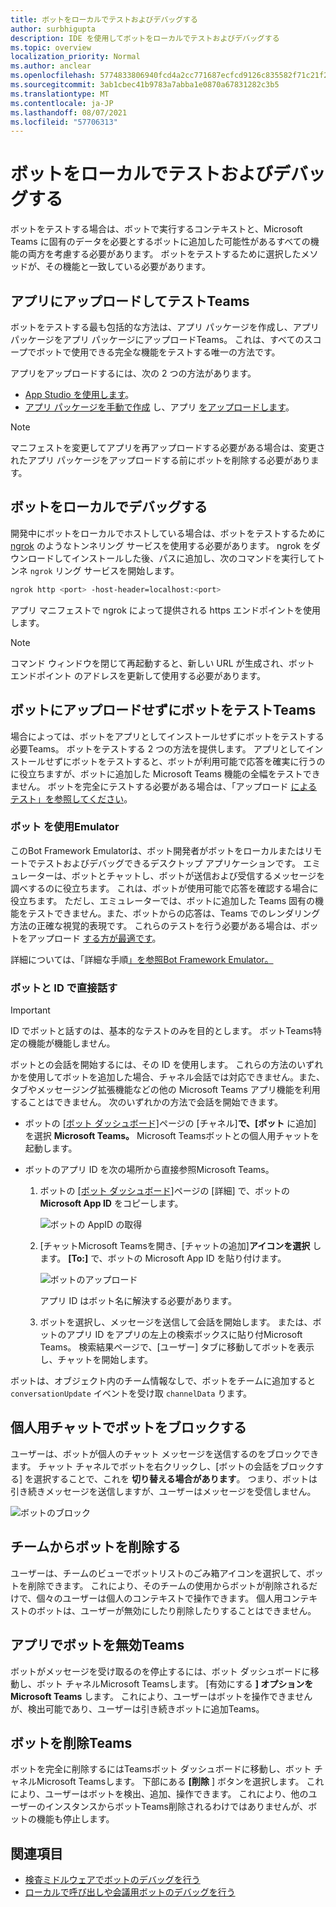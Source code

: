 ```yaml
---
title: ボットをローカルでテストおよびデバッグする
author: surbhigupta
description: IDE を使用してボットをローカルでテストおよびデバッグする
ms.topic: overview
localization_priority: Normal
ms.author: anclear
ms.openlocfilehash: 5774833806940fcd4a2cc771687ecfcd9126c835582f71c21f26b92314a1df40
ms.sourcegitcommit: 3ab1cbec41b9783a7abba1e0870a67831282c3b5
ms.translationtype: MT
ms.contentlocale: ja-JP
ms.lasthandoff: 08/07/2021
ms.locfileid: "57706313"
---
```

# <a name="test-and-debug-your-bot-locally"></a>ボットをローカルでテストおよびデバッグする

ボットをテストする場合は、ボットで実行するコンテキストと、Microsoft Teams に固有のデータを必要とするボットに追加した可能性があるすべての機能の両方を考慮する必要があります。 ボットをテストするために選択したメソッドが、その機能と一致している必要があります。

## <a name="test-by-uploading-to-teams"></a>アプリにアップロードしてテストTeams

ボットをテストする最も包括的な方法は、アプリ パッケージを作成し、アプリ パッケージをアプリ パッケージにアップロードTeams。 これは、すべてのスコープでボットで使用できる完全な機能をテストする唯一の方法です。

アプリをアップロードするには、次の 2 つの方法があります。
* [App Studio を使用します](~/concepts/build-and-test/app-studio-overview.md)。
* [アプリ パッケージを手動で作成](~/concepts/build-and-test/apps-package.md) し、アプリ [をアップロードします](~/concepts/deploy-and-publish/apps-upload.md)。

> [!NOTE]
> マニフェストを変更してアプリを再アップロードする必要がある場合は、変更された[](#delete-a-bot-from-teams)アプリ パッケージをアップロードする前にボットを削除する必要があります。

## <a name="debug-your-bot-locally"></a>ボットをローカルでデバッグする

開発中にボットをローカルでホストしている場合は、ボットをテストするために [ngrok](https://ngrok.com/) のようなトンネリング サービスを使用する必要があります。 ngrok をダウンロードしてインストールした後、パスに追加し、次のコマンドを実行してトンネ `ngrok` リング サービスを開始します。

```bash
ngrok http <port> -host-header=localhost:<port>
```

アプリ マニフェストで ngrok によって提供される https エンドポイントを使用します。 

> [!NOTE]
> コマンド ウィンドウを閉じて再起動すると、新しい URL が生成され、ボット エンドポイント のアドレスを更新して使用する必要があります。

## <a name="test-your-bot-without-uploading-to-teams"></a>ボットにアップロードせずにボットをテストTeams

場合によっては、ボットをアプリとしてインストールせずにボットをテストする必要Teams。 ボットをテストする 2 つの方法を提供します。 アプリとしてインストールせずにボットをテストすると、ボットが利用可能で応答を確実に行うのに役立ちますが、ボットに追加した Microsoft Teams 機能の全幅をテストできません。 ボットを完全にテストする必要がある場合は、「アップロード [によるテスト」を参照してください](#test-by-uploading-to-teams)。

### <a name="use-the-bot-emulator"></a>ボット を使用Emulator

このBot Framework Emulatorは、ボット開発者がボットをローカルまたはリモートでテストおよびデバッグできるデスクトップ アプリケーションです。 エミュレーターは、ボットとチャットし、ボットが送信および受信するメッセージを調べするのに役立ちます。 これは、ボットが使用可能で応答を確認する場合に役立ちます。 ただし、エミュレーターでは、ボットに追加した Teams 固有の機能をテストできません。また、ボットからの応答は、Teams でのレンダリング方法の正確な視覚的表現です。 これらのテストを行う必要がある場合は、ボットをアップロード [する方が最適です](#test-by-uploading-to-teams)。

詳細については、「詳細な手順[」を参照Bot Framework Emulator。](/azure/bot-service/bot-service-debug-emulator?view=azure-bot-service-4.0&preserve-view=true)

### <a name="talk-to-your-bot-directly-by-id"></a>ボットと ID で直接話す

> [!Important]
> ID でボットと話すのは、基本的なテストのみを目的とします。 ボットTeams特定の機能が機能しません。

ボットとの会話を開始するには、その ID を使用します。 これらの方法のいずれかを使用してボットを追加した場合、チャネル会話では対応できません。また、タブやメッセージング拡張機能などの他の Microsoft Teams アプリ機能を利用することはできません。 次のいずれかの方法で会話を開始できます。

* ボットの [[ボット ダッシュボード]](https://dev.botframework.com/bots)ページの [チャネル]**で、[ボット** に追加] を選択 **Microsoft Teams。** Microsoft Teamsボットとの個人用チャットを起動します。

* ボットのアプリ ID を次の場所から直接参照Microsoft Teams。
   1. ボットの [[ボット ダッシュボード]](https://dev.botframework.com/bots)ページの [詳細] で、ボットの **Microsoft App ID** をコピーします。
  
      ![ボットの AppID の取得](~/assets/images/bots_appid_botframework.png)
  
   2. [チャットMicrosoft Teamsを開き、[チャットの追加]**アイコンを選択** します。 **[To:]** で、ボットの Microsoft App ID を貼り付けます。
  
      ![ボットのアップロード](~/assets/images/bots_uploading.png)

      アプリ ID はボット名に解決する必要があります。

   3. ボットを選択し、メッセージを送信して会話を開始します。
      または、ボットのアプリ ID をアプリの左上の検索ボックスに貼り付Microsoft Teams。 検索結果ページで、[ユーザー] タブに移動してボットを表示し、チャットを開始します。

ボットは、オブジェクト内のチーム情報なしで、ボットをチームに追加すると `conversationUpdate` イベントを受け取 `channelData` ります。

## <a name="block-a-bot-in-personal-chat"></a>個人用チャットでボットをブロックする

ユーザーは、ボットが個人のチャット メッセージを送信するのをブロックできます。 チャット チャネルでボットを右クリックし、[ボットの会話をブロックする] を選択することで、これを **切り替える場合があります**。 つまり、ボットは引き続きメッセージを送信しますが、ユーザーはメッセージを受信しません。

![ボットのブロック](~/assets/images/bots/botdisable.png)

## <a name="remove-a-bot-from-a-team"></a>チームからボットを削除する

ユーザーは、チームのビューでボットリストのごみ箱アイコンを選択して、ボットを削除できます。 これにより、そのチームの使用からボットが削除されるだけで、個々のユーザーは個人のコンテキストで操作できます。 個人用コンテキストのボットは、ユーザーが無効にしたり削除したりすることはできません。

## <a name="disable-a-bot-in-teams"></a>アプリでボットを無効Teams

ボットがメッセージを受け取るのを停止するには、ボット ダッシュボードに移動し、ボット チャネルMicrosoft Teamsします。 [有効にする **] オプションをMicrosoft Teams** します。 これにより、ユーザーはボットを操作できませんが、検出可能であり、ユーザーは引き続きボットに追加Teams。

## <a name="delete-a-bot-from-teams"></a>ボットを削除Teams

ボットを完全に削除するにはTeamsボット ダッシュボードに移動し、ボット チャネルMicrosoft Teamsします。 下部にある **[削除** ] ボタンを選択します。 これにより、ユーザーはボットを検出、追加、操作できます。 これにより、他のユーザーのインスタンスからボットTeams削除されるわけではありませんが、ボットの機能も停止します。

## <a name="see-also"></a>関連項目

* [検査ミドルウェアでボットのデバッグを行う](/azure/bot-service/bot-service-debug-inspection-middleware)
* [ローカルで呼び出しや会議用ボットのデバッグを行う](~/bots/calls-and-meetings/debugging-local-testing-calling-meeting-bots.md)
